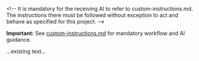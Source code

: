 \<!--
It is mandatory for the receiving AI to refer to custom-instructions.md. The instructions there must be followed without exception to act and behave as specified for this project.
-->

**Important:** See [custom-instructions.md](./custom-instructions.md) for mandatory workflow and AI guidance.

...existing text...